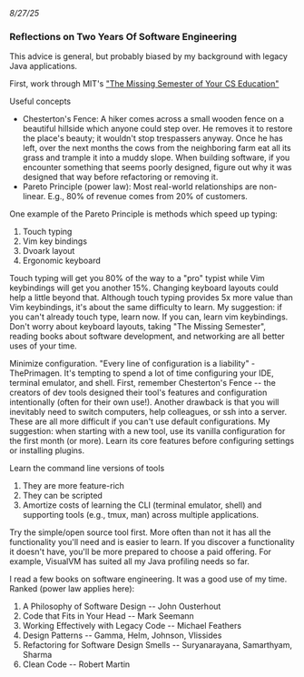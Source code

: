 <!-- trick pandoc to not wrapping date in a paragraph tag -->
<em>8/27/25</em>
<h3>Reflections on Two Years Of Software Engineering</h3>

This advice is general, but probably biased by my background with legacy Java applications.

First, work through MIT's ["The Missing Semester of Your CS Education"](https://missing.csail.mit.edu)

Useful concepts

- Chesterton's Fence: A hiker comes across a small wooden fence on a beautiful hillside which anyone could step over. He removes it to restore the place's beauty; it wouldn't stop trespassers anyway. Once he has left, over the next months the cows from the neighboring farm eat all its grass and trample it into a muddy slope. When building software, if you encounter something that seems poorly designed, figure out why it was designed that way before refactoring or removing it.
- Pareto Principle (power law): Most real-world relationships are non-linear. E.g., 80% of revenue comes from 20% of customers.

One example of the Pareto Principle is methods which speed up typing:

1. Touch typing
2. Vim key bindings
3. Dvoark layout
4. Ergonomic keyboard

Touch typing will get you 80% of the way to a "pro" typist while Vim keybindings will get you another 15%. Changing keyboard layouts could help a little beyond that. Although touch typing provides 5x more value than Vim keybindings, it's about the same difficulty to learn. My suggestion: if you can't already touch type, learn now. If you can, learn vim keybindings. Don't worry about keyboard layouts, taking "The Missing Semester", reading books about software development, and networking are all better uses of your time.

Minimize configuration. "Every line of configuration is a liability" - ThePrimagen. It's tempting to spend a lot of time configuring your IDE, terminal emulator, and shell. First, remember Chesterton's Fence -- the creators of dev tools designed their tool's features and configuration intentionally (often for their own use!). Another drawback is that you will inevitably need to switch computers, help colleagues, or ssh into a server. These are all more difficult if you can't use default configurations. My suggestion: when starting with a new tool, use its vanilla configuration for the first month (or more). Learn its core features before configuring settings or installing plugins.

Learn the command line versions of tools

1. They are more feature-rich
2. They can be scripted
3. Amortize costs of learning the CLI (terminal emulator, shell) and supporting tools (e.g., tmux, man) across multiple applications.

Try the simple/open source tool first. More often than not it has all the functionality you'll need and is easier to learn. If you discover a functionality it doesn't have, you'll be more prepared to choose a paid offering. For example, VisualVM has suited all my Java profiling needs so far.

I read a few books on software engineering. It was a good use of my time. Ranked (power law applies here):

1. A Philosophy of Software Design -- John Ousterhout
2. Code that Fits in Your Head -- Mark Seemann
3. Working Effectively with Legacy Code -- Michael Feathers
4. Design Patterns -- Gamma, Helm, Johnson, Vlissides
5. Refactoring for Software Design Smells -- Suryanarayana, Samarthyam, Sharma
6. Clean Code -- Robert Martin

